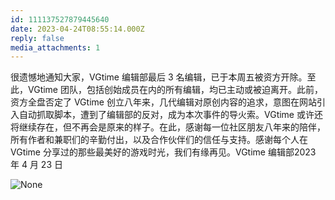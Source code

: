 ```yaml
---
id: 111137527879445640
date: 2023-04-24T08:55:14.000Z
reply: false
media_attachments: 1
---
```


很遗憾地通知大家，VGtime 编辑部最后 3 名编辑，已于本周五被资方开除。至此，VGtime 团队，包括创始成员在内的所有编辑，均已主动或被迫离开。此前，资方全盘否定了 VGtime 创立八年来，几代编辑对原创内容的追求，意图在网站引入自动抓取脚本，遭到了编辑部的反对，成为本次事件的导火索。VGtime 或许还将继续存在，但不再会是原来的样子。在此，感谢每一位社区朋友八年来的陪伴，所有作者和兼职们的辛勤付出，以及合作伙伴们的信任与支持。感谢每个人在 VGtime 分享过的那些最美好的游戏时光，我们有缘再见。VGtime 编辑部2023 年 4 月 23 日

![None](https://files.e5n.cc/media_attachments/files/111/219/391/712/081/013/original/ec49258c39e10be8.webp)
